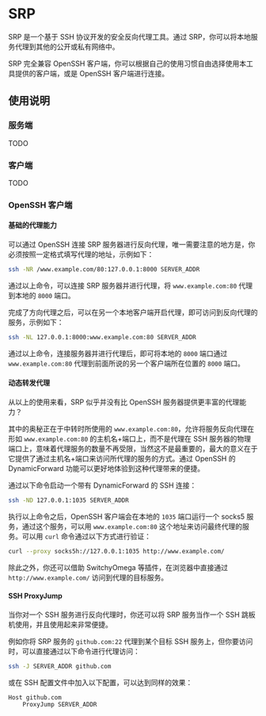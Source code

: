 # SRP

SRP 是一个基于 SSH 协议开发的安全反向代理工具。通过 SRP，你可以将本地服务代理到其他的公开或私有网络中。

SRP 完全兼容 OpenSSH 客户端，你可以根据自己的使用习惯自由选择使用本工具提供的客户端，或是 OpenSSH 客户端进行连接。

## 使用说明

### 服务端

TODO

### 客户端

TODO

### OpenSSH 客户端

#### 基础的代理能力

可以通过 OpenSSH 连接 SRP 服务器进行反向代理，唯一需要注意的地方是，你必须按照一定格式填写代理的地址，示例如下：

```bash
ssh -NR /www.example.com/80:127.0.0.1:8000 SERVER_ADDR
```

通过以上命令，可以连接 SRP 服务器并进行代理，将 `www.example.com:80` 代理到本地的 `8000` 端口。

完成了方向代理之后，可以在另一个本地客户端开启代理，即可访问到反向代理的服务，示例如下：

```bash
ssh -NL 127.0.0.1:8000:www.example.com:80 SERVER_ADDR
```

通过以上命令，连接服务器并进行代理后，即可将本地的 `8000` 端口通过 `www.example.com:80` 代理到前面所说的另一个客户端所在位置的 `8000` 端口。

#### 动态转发代理

从以上的使用来看，SRP 似乎并没有比 OpenSSH 服务器提供更丰富的代理能力？

其中的奥秘正在于中转时所使用的 `www.example.com:80`，允许将服务反向代理在形如 `www.example.com:80` 的主机名+端口上，而不是代理在 SSH 服务器的物理端口上，意味着代理服务的数量不再受限，当然这不是最重要的，最大的意义在于它提供了通过主机名+端口来访问所代理的服务的方式。通过 OpenSSH 的 DynamicForward 功能可以更好地体验到这种代理带来的便捷。

通过以下命令启动一个带有 DynamicForward 的 SSH 连接：

```bash
ssh -ND 127.0.0.1:1035 SERVER_ADDR
```

执行以上命令之后，OpenSSH 客户端会在本地的 `1035` 端口运行一个 socks5 服务，通过这个服务，可以用 `www.example.com:80` 这个地址来访问最终代理的服务。可以用 `curl` 命令通过以下方式进行验证：

```bash
curl --proxy socks5h://127.0.0.1:1035 http://www.example.com/
```

除此之外，你还可以借助 SwitchyOmega 等插件，在浏览器中直接通过 `http://www.example.com/` 访问到代理的目标服务。

#### SSH ProxyJump

当你对一个 SSH 服务进行反向代理时，你还可以将 SRP 服务当作一个 SSH 跳板机使用，并且使用起来非常便捷。

例如你将 SRP 服务的 `github.com:22` 代理到某个目标 SSH 服务上，但你要访问时，可以直接通过以下命令进行代理访问：

```bash
ssh -J SERVER_ADDR github.com
```

或在 SSH 配置文件中加入以下配置，可以达到同样的效果：

```
Host github.com
    ProxyJump SERVER_ADDR
```
